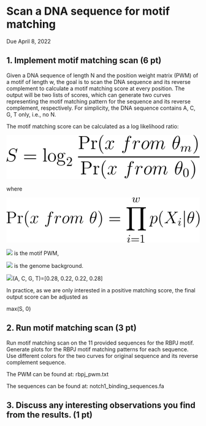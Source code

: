 # Scan a DNA sequence for motif matching

Due April 8, 2022


## 1. Implement motif matching scan (6 pt)

Given a DNA sequence of length N and the position weight matrix (PWM) of a motif of length w, the goal is to scan the DNA sequence and its reverse complement to calculate a motif matching score at every position. The output will be two lists of scores, which can generate two curves representing the motif matching pattern for the sequence and its reverse complement, respectively. For simplicity, the DNA sequence contains A, C, G, T only, i.e., no N.

The motif matching score can be calculated as a log likelihood ratio:

<img src="equ1.png">

where

<img src="equ2.png">

<img src="https://latex.codecogs.com/png.latex?\theta_m" /> is the motif PWM,

<img src="https://latex.codecogs.com/png.latex?\theta_0" /> is the genome background. 

<img src="https://latex.codecogs.com/png.latex?p_0" />(A, C, G, T)=[0.28, 0.22, 0.22, 0.28]

In practice, as we are only interested in a positive matching score, the final output score can be adjusted as

max(S, 0)


## 2. Run motif matching scan (3 pt)

Run motif matching scan on the 11 provided sequences for the RBPJ motif. Generate plots for the RBPJ motif matching patterns for each sequence. Use different colors for the two curves for original sequence and its reverse complement sequence.

The PWM can be found at:
rbpj_pwm.txt

The sequences can be found at:
notch1_binding_sequences.fa 


## 3. Discuss any interesting observations you find from the results. (1 pt)
